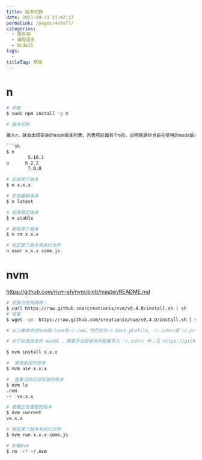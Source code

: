 ```yaml
---
title: 版本切换
date: 2021-09-21 21:02:37
permalink: /pages/4e0a77/
categories: 
  - 服务端
  - 编程语言
  - NodeJS
tags: 
  - 
titleTag: 草稿
---
```

# n
```sh
# 安装
$ sudo npm install -g n

# 版本切换

输入n，就会出现安装的node版本列表，列表项前面有个o的，说明就是你当前在使用的node版本，移动上下方向键来选择要使用的版本，最后按回车生效。

```sh
$ n
        5.10.1 
o      6.2.2 
        7.0.0

# 安装某个版本
$ n x.x.x

# 安装最新版本
$ n latest

# 安装稳定版本
$ n stable

# 删除某个版本
$ n rm x.x.x

# 指定某个版本来执行文件
n user x.x.x some.js
```
# nvm

https://github.com/nvm-sh/nvm/blob/master/README.md

```sh
# 安装方式有两种：
$ curl https://raw.github.com/creationix/nvm/v0.4.0/install.sh | sh
# 或者
$ wget -qO- https://raw.github.com/creationix/nvm/v0.4.0/install.sh | sh

# 以上脚本会把nvm库clone到~/.nvm，然后会在~/.bash_profile, ~/.zshrc或`~/.profile末尾添加source，安装完成之后，你可以用以下命令来安装node

# 对于较高版本的 macOS ，需要手动安装并将配置写入 ~/.zshrc 中；见 https://github.com/nvm-sh/nvm/blob/master/README.md#manual-install 

$ nvm install x.x.x

#  使用指定的版本
$ nvm use x.x.x

#  查看当前已经安装的版本
$ nvm ls
.nvm
->  vx.x.x

# 查看正在使用的版本
$ nvm current
vx.x.x

# 指定某个版本来执行文件
$ nvm run x.x.x some.js

# 卸载nvm
$ rm -rf ~/.nvm
```